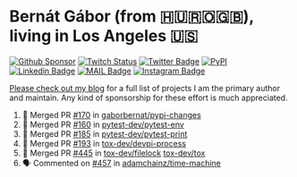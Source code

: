 # Bernát Gábor (from 🇭🇺🇷🇴🇬🇧), living in Los Angeles 🇺🇸

[![Github Sponsor](https://img.shields.io/static/v1?label=Sponsor&message=%E2%9D%A4&logo=GitHub&link=https://github.com/sponsors/gaborbernat&style=flat-square)](https://github.com/sponsors/gaborbernat)
[![Twitch Status](https://img.shields.io/twitch/status/gaborbernat?style=flat-square)](https://www.twitch.tv/gaborbernat)
[![Twitter Badge](https://img.shields.io/badge/-@gjbernat-1ca0f1?style=flat-square&labelColor=1ca0f1&logo=twitter&logoColor=white&link=https://twitter.com/gjbernat)](https://twitter.com/gjbernat)
[![PyPI](https://img.shields.io/badge/-gaborbernat-0073b7?style=flat-square&logo=Python&logoColor=white&link=https://pypi.org/user/gaborbernat/)](https://pypi.org/user/gaborbernat/)
[![Linkedin Badge](https://img.shields.io/badge/-gaborbernat-blue?style=flat-square&logo=Linkedin&logoColor=white&link=https://www.linkedin.com/in/gaborbernat/)](https://www.linkedin.com/in/gaborbernat/)
[![MAIL Badge](https://img.shields.io/badge/-gaborjbernat@gmail.com-c14438?style=flat-square&logo=Gmail&logoColor=white&link=mailto:gaborjbernat@gmail.com)](mailto:gaborjbernat@gmail.com)
[![Instagram Badge](https://img.shields.io/badge/-@gabor__bernat-845EC2?style=flat-square&labelColor=white&logo=Instagram&link=https://instagram.com/gabor_bernat/)](https://instagram.com/gabor_bernat)

[Please check out my blog](https://bernat.tech/about/) for a full list of projects I am the primary author and maintain.
Any kind of sponsorship for these effort is much appreciated.

<!--START_SECTION:activity-->

1. 🎉 Merged PR [#170](https://github.com/gaborbernat/pypi-changes/pull/170) in [gaborbernat/pypi-changes](https://github.com/gaborbernat/pypi-changes)
2. 🎉 Merged PR [#160](https://github.com/pytest-dev/pytest-env/pull/160) in [pytest-dev/pytest-env](https://github.com/pytest-dev/pytest-env)
3. 🎉 Merged PR [#185](https://github.com/pytest-dev/pytest-print/pull/185) in [pytest-dev/pytest-print](https://github.com/pytest-dev/pytest-print)
4. 🎉 Merged PR [#193](https://github.com/tox-dev/devpi-process/pull/193) in [tox-dev/devpi-process](https://github.com/tox-dev/devpi-process)
5. 🎉 Merged PR [#445](https://github.com/tox-dev/filelock/pull/445) in [tox-dev/filelock](https://github.com/tox-dev/filelock)
   [tox-dev/tox](https://github.com/tox-dev/tox)
5. 🗣 Commented on [#457](https://github.com/adamchainz/time-machine/pull/457#issuecomment-2197730644) in
[adamchainz/time-machine](https://github.com/adamchainz/time-machine)
<!--END_SECTION:activity-->
